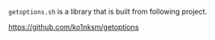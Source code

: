 
`getoptions.sh` is a library that is built from following project.

https://github.com/ko1nksm/getoptions
